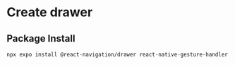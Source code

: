 # Create drawer

## Package Install

```bash
npx expo install @react-navigation/drawer react-native-gesture-handler react-native-reanimated
```